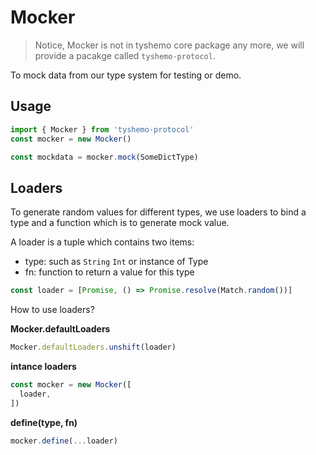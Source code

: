 # Mocker

> Notice, Mocker is not in tyshemo core package any more, we will provide a pacakge called `tyshemo-protocol`.

To mock data from our type system for testing or demo.

## Usage

```js
import { Mocker } from 'tyshemo-protocol'
const mocker = new Mocker()

const mockdata = mocker.mock(SomeDictType)
```

## Loaders

To generate random values for different types, we use loaders to bind a type and a function which is to generate mock value.

A loader is a tuple which contains two items:

- type: such as `String` `Int` or instance of Type
- fn: function to return a value for this type

```js
const loader = [Promise, () => Promise.resolve(Match.random())]
```

How to use loaders?

**Mocker.defaultLoaders**

```js
Mocker.defaultLoaders.unshift(loader)
```

**intance loaders**

```js
const mocker = new Mocker([
  loader,
])
```

**define(type, fn)**

```js
mocker.define(...loader)
```
